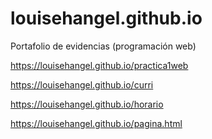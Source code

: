 # louisehangel.github.io
Portafolio de evidencias (programación web)



https://louisehangel.github.io/practica1web



https://louisehangel.github.io/curri



https://louisehangel.github.io/horario


https://louisehangel.github.io/pagina.html
